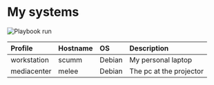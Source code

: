 # My systems

![Playbook run](https://github.com/carlotm/dotfiles/actions/workflows/systems.yml/badge.svg?branch=debian)

| Profile | Hostname | OS | Description
| :--- | :--- | :--- | :---
| workstation | scumm | Debian | My personal laptop
| mediacenter | melee | Debian | The pc at the projector
